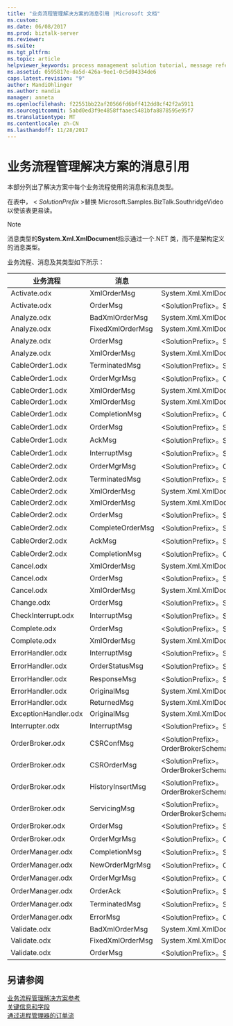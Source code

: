 ```yaml
---
title: "业务流程管理解决方案的消息引用 |Microsoft 文档"
ms.custom: 
ms.date: 06/08/2017
ms.prod: biztalk-server
ms.reviewer: 
ms.suite: 
ms.tgt_pltfrm: 
ms.topic: article
helpviewer_keywords: process management solution tutorial, message reference
ms.assetid: 0595817e-da5d-426a-9ee1-0c5d04334de6
caps.latest.revision: "9"
author: MandiOhlinger
ms.author: mandia
manager: anneta
ms.openlocfilehash: f22551bb22af20566fd6bff412dd8cf42f2a5911
ms.sourcegitcommit: 5abd0ed3f9e4858ffaaec5481bfa8878595e95f7
ms.translationtype: MT
ms.contentlocale: zh-CN
ms.lasthandoff: 11/28/2017
---
```

# <a name="message-reference-for-the-business-process-management-solution"></a>业务流程管理解决方案的消息引用
本部分列出了解决方案中每个业务流程使用的消息和消息类型。  
  
 在表中， \< *SolutionPrefix* \>替换 Microsoft.Samples.BizTalk.SouthridgeVideo 以使该表更易读。  
  
> [!NOTE]
>  消息类型的**System.Xml.XmlDocument**指示通过一个.NET 类，而不是架构定义的消息类型。  
  
 业务流程、消息及其类型如下所示：  
  
|业务流程|消息|消息类型|  
|-------------------|-------------|------------------|  
|Activate.odx|XmlOrderMsg|System.Xml.XmlDocument|  
|Activate.odx|OrderMsg|\<SolutionPrefix\>。Schemas.OrderSchema|  
|Analyze.odx|BadXmlOrderMsg|System.Xml.XmlDocument|  
|Analyze.odx|FixedXmlOrderMsg|System.Xml.XmlDocument|  
|Analyze.odx|OrderMsg|\<SolutionPrefix\>。Schemas.OrderSchema|  
|Analyze.odx|XmlOrderMsg|System.Xml.XmlDocument|  
|CableOrder1.odx|TerminatedMsg|\<SolutionPrefix\>。SchemaClasses.Terminated|  
|CableOrder1.odx|OrderMgrMsg|\<SolutionPrefix\>。OrderManager.OrderMgrMsgType|  
|CableOrder1.odx|XmlOrderMsg|System.Xml.XmlDocument|  
|CableOrder1.odx|XmlOrderMsg|System.Xml.XmlDocument|  
|CableOrder1.odx|CompletionMsg|\<SolutionPrefix\>。OrderManager.OrderMgrMsgType|  
|CableOrder1.odx|OrderMsg|\<SolutionPrefix\>。Schemas.OrderSchema|  
|CableOrder1.odx|AckMsg|\<SolutionPrefix\>。SchemaClasses.OrderAck|  
|CableOrder1.odx|InterruptMsg|\<SolutionPrefix\>。SchemaClasses.Interrupt|  
|CableOrder2.odx|OrderMgrMsg|\<SolutionPrefix\>。OrderManager.OrderMgrMsgType|  
|CableOrder2.odx|TerminatedMsg|\<SolutionPrefix\>。SchemaClasses.Terminated|  
|CableOrder2.odx|XmlOrderMsg|System.Xml.XmlDocument|  
|CableOrder2.odx|XmlOrderMsg|System.Xml.XmlDocument|  
|CableOrder2.odx|OrderMsg|\<SolutionPrefix\>。Schemas.OrderSchema|  
|CableOrder2.odx|CompleteOrderMsg|\<SolutionPrefix\>。Schemas.OrderSchema|  
|CableOrder2.odx|AckMsg|\<SolutionPrefix\>。SchemaClasses.OrderAck|  
|CableOrder2.odx|CompletionMsg|\<SolutionPrefix\>。OrderManager.OrderMgrMsgType|  
|Cancel.odx|XmlOrderMsg|System.Xml.XmlDocument|  
|Cancel.odx|OrderMsg|\<SolutionPrefix\>。Schemas.OrderSchema|  
|Cancel.odx|XmlOrderMsg|System.Xml.XmlDocument|  
|Change.odx|OrderMsg|\<SolutionPrefix\>。Schemas.OrderSchema|  
|CheckInterrupt.odx|InterruptMsg|\<SolutionPrefix\>。SchemaClasses.Interrupt|  
|Complete.odx|OrderMsg|\<SolutionPrefix\>。Schemas.OrderSchema|  
|Complete.odx|XmlOrderMsg|System.Xml.XmlDocument|  
|ErrorHandler.odx|InterruptMsg|\<SolutionPrefix\>。SchemaClasses.Interrupt|  
|ErrorHandler.odx|OrderStatusMsg|\<SolutionPrefix\>。SchemaClasses.OrderStatus|  
|ErrorHandler.odx|ResponseMsg|\<SolutionPrefix\>。SchemaClasses.OrderStatus|  
|ErrorHandler.odx|OriginalMsg|System.Xml.XmlDocument|  
|ErrorHandler.odx|ReturnedMsg|System.Xml.XmlDocument|  
|ExceptionHandler.odx|OriginalMsg|System.Xml.XmlDocument|  
|Interrupter.odx|InterruptMsg|\<SolutionPrefix\>。SchemaClasses.Interrupt|  
|OrderBroker.odx|CSRConfMsg|\<SolutionPrefix\>。OrderBrokerSchemas.CSR_OrderRequestSchema|  
|OrderBroker.odx|CSROrderMsg|\<SolutionPrefix\>。OrderBrokerSchemas.CSR_OrderRequestSchema|  
|OrderBroker.odx|HistoryInsertMsg|\<SolutionPrefix\>。OrderBrokerSchemas.SQLHistoryInsertSchema.HistoryInsert|  
|OrderBroker.odx|ServicingMsg|\<SolutionPrefix\>。OrderBrokerSchemas.Servicing_OrderRequestSchema|  
|OrderBroker.odx|OrderMsg|\<SolutionPrefix\>。Schemas.OrderSchema|  
|OrderBroker.odx|OrderMgrMsg|\<SolutionPrefix\>。OrderBroker.OrderMgrMPMsg|  
|OrderManager.odx|CompletionMsg|\<SolutionPrefix\>。SchemaClasses.OrderStatus|  
|OrderManager.odx|NewOrderMgrMsg|\<SolutionPrefix\>。OrderManager.OrderMgrMsgType|  
|OrderManager.odx|OrderMgrMsg|\<SolutionPrefix\>。OrderManager.OrderMgrMsgType|  
|OrderManager.odx|OrderAck|\<SolutionPrefix\>。SchemaClasses.OrderAck|  
|OrderManager.odx|TerminatedMsg|\<SolutionPrefix\>。SchemaClasses.Terminated|  
|OrderManager.odx|ErrorMsg|\<SolutionPrefix\>。OrderManager.OrderMgrMsgType|  
|Validate.odx|BadXmlOrderMsg|System.Xml.XmlDocument|  
|Validate.odx|FixedXmlOrderMsg|System.Xml.XmlDocument|  
|Validate.odx|OrderMsg|\<SolutionPrefix\>。Schemas.OrderSchema|  
  
## <a name="see-also"></a>另请参阅  
 [业务流程管理解决方案参考](../core/business-process-management-solution-reference.md)   
 [关键信息和字段](../core/key-messages-and-fields.md)   
 [通过进程管理器的订单流](../core/order-flow-through-the-process-manager.md)